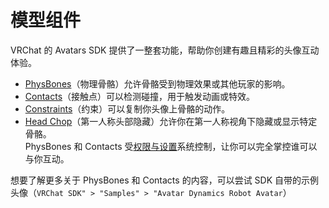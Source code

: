 # 模型组件
VRChat 的 Avatars SDK 提供了一整套功能，帮助你创建有趣且精彩的头像互动体验。

- [PhysBones](https://creators.vrchat.com/avatars/avatar-dynamics/physbones)（物理骨骼）允许骨骼受到物理效果或其他玩家的影响。  
- [Contacts](https://creators.vrchat.com/avatars/avatar-dynamics/contacts)（接触点）可以检测碰撞，用于触发动画或特效。  
- [Constraints](https://creators.vrchat.com/avatars/avatar-dynamics/constraints)（约束）可以复制你头像上骨骼的动作。  
- [Head Chop](https://creators.vrchat.com/avatars/avatar-dynamics/vrc-headchop)（第一人称头部隐藏）允许你在第一人称视角下隐藏或显示特定骨骼。  
PhysBones 和 Contacts 受[权限与设置](https://docs.vrchat.com/docs/permissions-and-settings)系统控制，让你可以完全掌控谁可以与你互动。

想要了解更多关于 PhysBones 和 Contacts 的内容，可以尝试 SDK 自带的示例头像（`VRChat SDK" > "Samples" > "Avatar Dynamics Robot Avatar`）